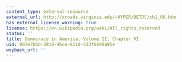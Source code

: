 ```yaml
---
content_type: external-resource
external_url: http://xroads.virginia.edu/~HYPER/DETOC/ch1_06.htm
has_external_license_warning: true
license: https://en.wikipedia.org/wiki/All_rights_reserved
status: ''
title: Democracy in America, Volume II, Chapter VI
uid: 907e7b6b-3818-46ce-911d-423f6890a95e
wayback_url: ''
---
```

